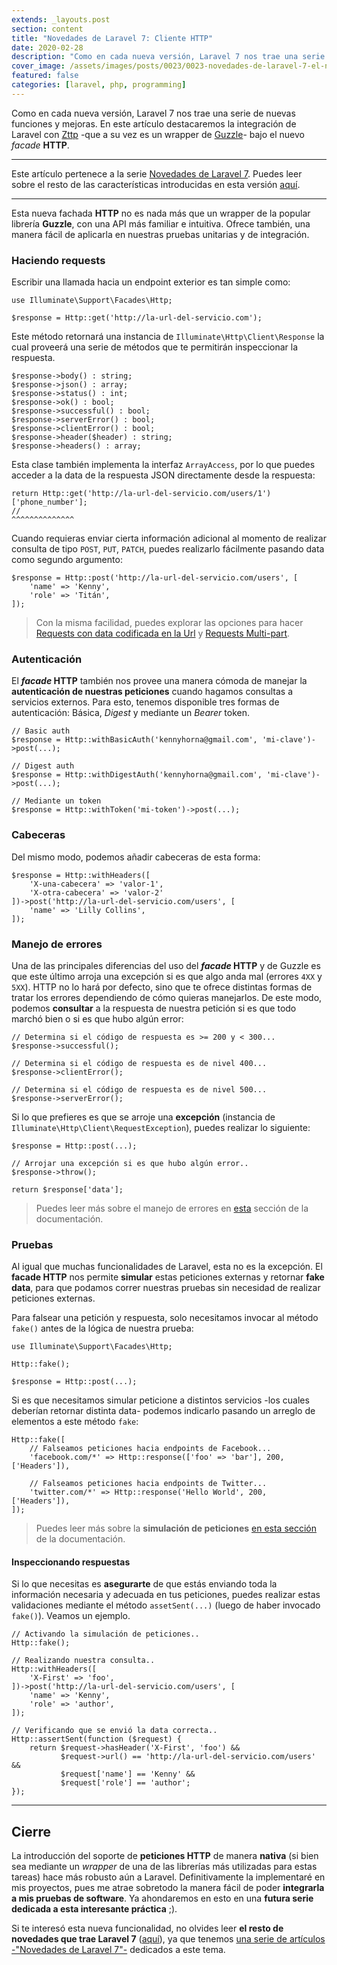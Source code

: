 ```yaml
---
extends: _layouts.post
section: content
title: "Novedades de Laravel 7: Cliente HTTP"
date: 2020-02-28
description: "Como en cada nueva versión, Laravel 7 nos trae una serie de nuevas funciones y mejoras. En este artículo destacaremos la integración de Laravel con Zttp bajo el nuevo facade HTTP."  
cover_image: /assets/images/posts/0023/0023-novedades-de-laravel-7-el-nuevo-facade-http-consultas-nativas-a-servicios-externos.png
featured: false
categories: [laravel, php, programming]
---
```


Como en cada nueva versión, Laravel 7 nos trae una serie de nuevas funciones y mejoras. En este artículo destacaremos la integración de Laravel con [Zttp](https://github.com/kitetail/zttp) -que a su vez es un wrapper de [Guzzle](https://github.com/guzzle/guzzle)- bajo el nuevo _facade_ **HTTP**.

------

Este artículo pertenece a la serie [Novedades de Laravel 7](/blog/0021-novedades-de-laravel-7). Puedes leer sobre el resto de las características introducidas en esta versión [aquí](/blog/0021-novedades-de-laravel-7).

-----

Esta nueva fachada **HTTP** no es nada más que un wrapper de la popular librería **Guzzle**, con una API más familiar e intuitiva. Ofrece también, una manera fácil de aplicarla en nuestras pruebas unitarias y de integración.

### Haciendo requests

Escribir una llamada hacia un endpoint exterior es tan simple como:

    use Illuminate\Support\Facades\Http;

    $response = Http::get('http://la-url-del-servicio.com'); 

Este método retornará una instancia de ``Illuminate\Http\Client\Response`` la cual proveerá una serie de métodos que te permitirán inspeccionar la respuesta.

    $response->body() : string;
    $response->json() : array;
    $response->status() : int;
    $response->ok() : bool;
    $response->successful() : bool;
    $response->serverError() : bool;
    $response->clientError() : bool;
    $response->header($header) : string;
    $response->headers() : array;

Esta clase también implementa la interfaz ``ArrayAccess``, por lo que puedes acceder a la data de la respuesta JSON directamente desde la respuesta:

    return Http::get('http://la-url-del-servicio.com/users/1')['phone_number'];
    //                                                         ^^^^^^^^^^^^^^
    
Cuando requieras enviar cierta información adicional al momento de realizar consulta de tipo ``POST``, ``PUT``, ``PATCH``, puedes realizarlo fácilmente pasando data como segundo argumento:

    $response = Http::post('http://la-url-del-servicio.com/users', [
        'name' => 'Kenny',
        'role' => 'Titán',
    ]);

> Con la misma facilidad, puedes explorar las opciones para hacer [Requests con data codificada en la Url](https://laravel.com/docs/master/http-client#request-data) y [Requests Multi-part](https://laravel.com/docs/master/http-client#request-data).

### Autenticación

El **_facade_ HTTP** también nos provee una manera cómoda de manejar la **autenticación de nuestras peticiones** cuando hagamos consultas a servicios externos. Para esto,  tenemos disponible tres formas de autenticación: Básica, _Digest_ y mediante un _Bearer_ token.

    // Basic auth
    $response = Http::withBasicAuth('kennyhorna@gmail.com', 'mi-clave')->post(...);
    
    // Digest auth
    $response = Http::withDigestAuth('kennyhorna@gmail.com', 'mi-clave')->post(...);
    
    // Mediante un token
    $response = Http::withToken('mi-token')->post(...);

### Cabeceras

Del mismo modo, podemos añadir cabeceras de esta forma:

    $response = Http::withHeaders([
        'X-una-cabecera' => 'valor-1',
        'X-otra-cabecera' => 'valor-2'
    ])->post('http://la-url-del-servicio.com/users', [
        'name' => 'Lilly Collins',
    ]);

### Manejo de errores

Una de las principales diferencias del uso del **_facade_ HTTP** y de Guzzle es que este último arroja una excepción si es que algo anda mal (errores ``4XX`` y ``5XX``). HTTP no lo hará por defecto, sino que te ofrece distintas formas de tratar los errores dependiendo de cómo quieras manejarlos. De este modo, podemos **consultar** a la respuesta de nuestra petición si es que todo marchó bien o si es que hubo algún error:

    // Determina si el código de respuesta es >= 200 y < 300...
    $response->successful();
    
    // Determina si el código de respuesta es de nivel 400...
    $response->clientError();
    
    // Determina si el código de respuesta es de nivel 500...
    $response->serverError();  

Si lo que prefieres es que se arroje una **excepción** (instancia de ``Illuminate\Http\Client\RequestException``), puedes realizar lo siguiente:

    $response = Http::post(...);
    
    // Arrojar una excepción si es que hubo algún error..
    $response->throw();
    
    return $response['data'];
    
> Puedes leer más sobre el manejo de errores en [esta](https://laravel.com/docs/master/http-client#error-handling) sección de la documentación.

 ### Pruebas
 
 Al igual que muchas funcionalidades de Laravel, esta no es la excepción. El **facade HTTP** nos permite **simular** estas peticiones externas y retornar **fake data**, para que podamos correr nuestras pruebas sin necesidad de realizar peticiones externas.
 
Para falsear una petición y respuesta, solo necesitamos invocar al método ``fake()`` antes de la lógica de nuestra prueba:

    use Illuminate\Support\Facades\Http;
    
    Http::fake();
    
    $response = Http::post(...);

Si es que necesitamos simular peticione a distintos servicios -los cuales deberían retornar distinta data- podemos indicarlo pasando un arreglo de elementos a este método ``fake``:

    Http::fake([
        // Falseamos peticiones hacia endpoints de Facebook...
        'facebook.com/*' => Http::response(['foo' => 'bar'], 200, ['Headers']),
    
        // Falseamos peticiones hacia endpoints de Twitter...
        'twitter.com/*' => Http::response('Hello World', 200, ['Headers']),
    ]);

> Puedes leer más sobre la **simulación de peticiones** [en esta sección](https://laravel.com/docs/master/http-client#faking-responses) de la documentación.

#### Inspeccionando respuestas

Si lo que necesitas es **asegurarte** de que estás enviando toda la información necesaria y adecuada en tus peticiones, puedes realizar estas validaciones mediante el método ``assetSent(...)`` (luego de haber invocado ``fake()``). Veamos un ejemplo.

    // Activando la simulación de peticiones..
    Http::fake();
    
    // Realizando nuestra consulta..
    Http::withHeaders([
        'X-First' => 'foo',
    ])->post('http://la-url-del-servicio.com/users', [
        'name' => 'Kenny',
        'role' => 'author',
    ]);
    
    // Verificando que se envió la data correcta..
    Http::assertSent(function ($request) {
        return $request->hasHeader('X-First', 'foo') &&
               $request->url() == 'http://la-url-del-servicio.com/users' &&
               $request['name'] == 'Kenny' &&
               $request['role'] == 'author';
    });


-----

## Cierre

La introducción del soporte de **peticiones HTTP** de manera **nativa** (si bien sea mediante un _wrapper_ de una de las librerías más utilizadas para estas tareas) hace más robusto aún a Laravel. Definitivamente la implementaré en mis proyectos, pues me atrae sobretodo la manera fácil de poder **integrarla a mis pruebas de software**. Ya ahondaremos en esto en una **futura serie dedicada a esta interesante práctica** ;).

Si te interesó esta nueva funcionalidad, no olvides leer **el resto de novedades que trae Laravel 7** ([aquí](/blog/0021-novedades-de-laravel-7)), ya que tenemos [una serie de artículos -"Novedades de Laravel 7"-](/blog/0021-novedades-de-laravel-7) dedicados a este tema. 
